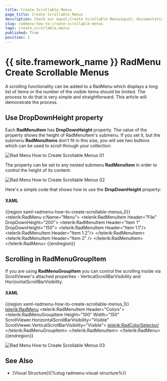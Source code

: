 ```yaml
---
title: Create Scrollable Menus
page_title: Create Scrollable Menus
description: Check our &quot;Create Scrollable Menus&quot; documentation article for the RadMenu {{ site.framework_name }} control.
slug: radmenu-how-to-create-scrollable-menus
tags: create,scrollable,menus
published: True
position: 1
---
```


# {{ site.framework_name }} RadMenu Create Scrollable Menus

A scrolling functionality can be added to a RadMenu which displays a long list of items or the number of the visible items should be limited. The process to do that is very simple and straightforward. This article will demonstrate the process.      

## Use DropDownHeight property      

Each __RadMenuItem__ has __DropDownHeight__ property. The value of the property shows the height of RadMenuItem's submenu. If you set it, but the submenu __RadMenuItems__ don't fit in this size, you will see two buttons which can be used to scroll through your collection:

![Rad Menu How to Create Scrollable Menus 01](images/RadMenu_How_to_Create_Scrollable_Menus_01.jpg)

The property can be set to any nested submenu __RadMenuItem__ in order to control the height of its content:

![Rad Menu How to Create Scrollable Menus 02](images/RadMenu_How_to_Create_Scrollable_Menus_02.jpg)

Here's a simple code that shows how to use the __DropDownHeight__ property:

#### __XAML__

{{region xaml-radmenu-how-to-create-scrollable-menus_0}}
	<telerik:RadMenu x:Name="Menu">
	    <telerik:RadMenuItem Header="File" DropDownHeight="200">
	        <telerik:RadMenuItem Header="Item 1" DropDownHeight="150">
	            <telerik:RadMenuItem Header="Item 1.1"/>
	            <telerik:RadMenuItem Header="Item 1.2"/>
	            <!--Define all items -->
	        </telerik:RadMenuItem>
	        <telerik:RadMenuItem Header="Item 2" />
	        <!--Define all items -->
	    </telerik:RadMenuItem>
	</telerik:RadMenu>
{{endregion}}

## Scrolling in RadMenuGroupItem      

If you are using __RadMenuGroupItem__ you can control the scrolling inside via ScrollViewer's attached properties - VerticalScrollBarVisibility and HorizontalScrollBarVisibility.

#### __XAML__

{{region xaml-radmenu-how-to-create-scrollable-menus_1}}
	<telerik:RadMenu>
	    <telerik:RadMenuItem Header="Colors">
	        <telerik:RadMenuGroupItem Height="100" Width="150" ScrollViewer.HorizontalScrollBarVisibility="Visible" ScrollViewer.VerticalScrollBarVisibility="Visible">
	            <telerik:RadColorSelector/>
	        </telerik:RadMenuGroupItem>
	    </telerik:RadMenuItem>
	</telerik:RadMenu>
{{endregion}}

![Rad Menu How to Create Scrollable Menus 03](images/RadMenu_How_to_Create_Scrollable_Menus_03.jpg)

## See Also

 * [Visual Structure]({%slug radmenu-visual-structure%})